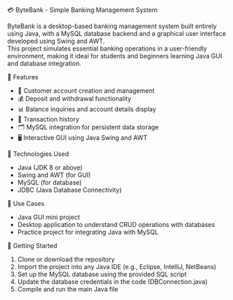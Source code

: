 💳 ByteBank - Simple Banking Management System

ByteBank is a desktop-based banking management system built entirely using Java, with a MySQL database backend and a graphical user interface developed using Swing and AWT.  
This project simulates essential banking operations in a user-friendly environment, making it ideal for students and beginners learning Java GUI and database integration.

🔧 Features
- 🧾 Customer account creation and management  
- 💰 Deposit and withdrawal functionality  
- 📊 Balance inquiries and account details display  
- 🧾 Transaction history
- 🗂️ MySQL integration for persistent data storage  
- 🖥️ Interactive GUI using Java Swing and AWT  

📂 Technologies Used
- Java (JDK 8 or above)  
- Swing and AWT (for GUI)  
- MySQL (for database)  
- JDBC (Java Database Connectivity)  

📌 Use Cases
- Java GUI mini project  
- Desktop application to understand CRUD operations with databases  
- Practice project for integrating Java with MySQL  

🚀 Getting Started
1. Clone or download the repository  
2. Import the project into any Java IDE (e.g., Eclipse, IntelliJ, NetBeans)  
3. Set up the MySQL database using the provided SQL script  
4. Update the database credentials in the code (DBConnection.java)  
5. Compile and run the main Java file 
